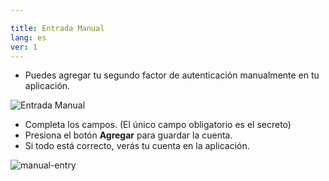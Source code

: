 ```yaml
---

title: Entrada Manual
lang: es
ver: 1
---
```


- Puedes agregar tu segundo factor de autenticación manualmente en tu aplicación.

![Entrada Manual](/img/docs/add-manual.png)

- Completa los campos. (El único campo obligatorio es el secreto)
- Presiona el botón **Agregar** para guardar la cuenta.
- Si todo está correcto, verás tu cuenta en la aplicación.

![manual-entry](/img/docs/add-manual-sucess.png)

